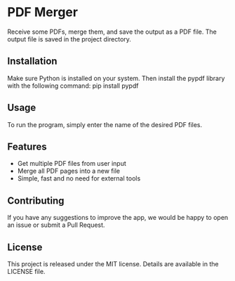 # PDF Merger
Receive some PDFs, merge them, and save the output as a PDF file.
The output file is saved in the project directory.

## Installation
Make sure Python is installed on your system. Then install the pypdf library with the following command:
pip install pypdf

## Usage
To run the program, simply enter the name of the desired PDF files.

## Features
- Get multiple PDF files from user input
- Merge all PDF pages into a new file
- Simple, fast and no need for external tools

## Contributing
If you have any suggestions to improve the app, we would be happy to open an issue or submit a Pull Request.

## License
This project is released under the MIT license. Details are available in the LICENSE file.
